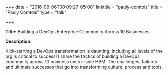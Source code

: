 +++
date = "2016-09-06T00:09:27-05:00"
linktitle = "pauly-comtois"
title = "Pauly Comtois"
type = "talk"

+++

<div class="span-15  ">
  <div class="span-15  last ">
  <p><strong>Title:</strong>
Building a DevOps Enterprise Community Across 10 Businesses
</p>

<p><strong>Description:</strong></p>

<p>
Kick-starting a DevOps transformation is daunting. Including all levels of the org is critical to success! I share the tactics of building a DevOps community across 10 business units inside HBM. The challenges, failures and ultimate successes that go into transforming culture, process and tools. 
</p>
<p>

  </div>
</div>

